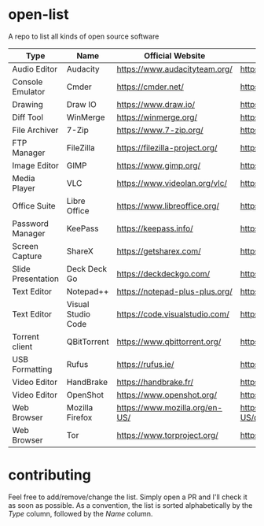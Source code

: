 # open-list
A repo to list all kinds of open source software

| Type | Name | Official Website | Source Code |
| ------------- | ------------- | ------------- | ----- |
| Audio Editor | Audacity | https://www.audacityteam.org/ | https://github.com/audacity/audacity |
| Console Emulator | Cmder | https://cmder.net/ | https://github.com/cmderdev/cmder/ |
| Drawing | Draw IO | https://www.draw.io/ | https://github.com/jgraph/drawio |
| Diff Tool | WinMerge | https://winmerge.org/ | https://github.com/winmerge/winmerge |
| File Archiver | 7-Zip | https://www.7-zip.org/ | https://sourceforge.net/projects/sevenzip/ |
| FTP Manager | FileZilla | https://filezilla-project.org/ | https://download.filezilla-project.org/client/ |
| Image Editor | GIMP | https://www.gimp.org/ | https://www.gimp.org/source/ |
| Media Player | VLC | https://www.videolan.org/vlc/ | https://www.videolan.org/vlc/download-sources.html |
| Office Suite | Libre Office | https://www.libreoffice.org/ | https://www.libreoffice.org/download/download/ |
| Password Manager | KeePass | https://keepass.info/ | https://sourceforge.net/projects/keepass/ |
| Screen Capture | ShareX | https://getsharex.com/ | https://github.com/ShareX/ShareX |
| Slide Presentation | Deck Deck Go | https://deckdeckgo.com/ | https://github.com/deckgo/deckdeckgo |
| Text Editor | Notepad++ | https://notepad-plus-plus.org/ | https://github.com/notepad-plus-plus/notepad-plus-plus |
| Text Editor | Visual Studio Code | https://code.visualstudio.com/ | https://github.com/Microsoft/vscode/ |
| Torrent client | QBitTorrent | https://www.qbittorrent.org/ | https://github.com/qbittorrent/qBittorrent |
| USB Formatting | Rufus | https://rufus.ie/ | https://github.com/pbatard/rufus |
| Video Editor | HandBrake | https://handbrake.fr/ | https://github.com/HandBrake/HandBrake |
| Video Editor | OpenShot | https://www.openshot.org/ | https://github.com/OpenShot |
| Web Browser | Mozilla Firefox | https://www.mozilla.org/en-US/ | https://developer.mozilla.org/en-US/docs/Mozilla/Developer_guide/Source_Code/Directory_structure |
| Web Browser | Tor | https://www.torproject.org/ | https://dist.torproject.org/ |


# contributing
Feel free to add/remove/change the list. Simply open a PR and I'll check it as soon as possible. As a convention, the list is sorted alphabetically by the _Type_ column, followed by the _Name_ column.
